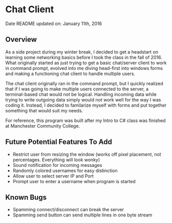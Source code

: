 # Chat Client
Date README updated on: January 11th, 2016

## Overview
As a side project during my winter break, I decided to get a headstart on learning some networking basics before I took the class in the fall of 2016. What originally started as just trying to get a basic chat/server client to work in command prompt, evolved into me diving head-first into windows forms and making a functioning chat client to handle multiple users.

The chat client originally ran in the command prompt, but I quickly realized that if I was going to make multiple users connected to the server, a terminal-based chat would not be logical.  Handling incoming data while trying to write outgoing data simply would not work well for the way I was coding it.  Instead, I decided to familarize myself with forms and put together something that would suit my needs.

For reference, this program was built after my Intro to C# class was finished at Manchester Community College.

## Future Potential Features To Add
- Restrict user from resizing the window (works off pixel placement, not percentages.  Everything will look wonky)
- Sound notification for incoming messages
- Randomly colored usernames for easy distinction
- Allow user to select server IP and Port
- Prompt user to enter a username when program is started

## Known Bugs
- Spamming connect/disconnect can break the server
- Spamming send button can send multiple lines in one byte stream
